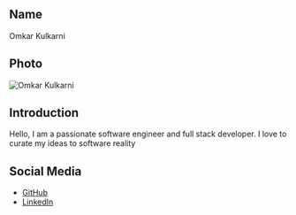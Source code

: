 ## Name
Omkar Kulkarni
## Photo
![Omkar Kulkarni](https://i.postimg.cc/y8R1Q9D0/omkar-photo.jpg)

## Introduction
Hello, I am a passionate software engineer and full stack developer. I love to curate my ideas to software reality

## Social Media
- [GitHub](https://github.com/omkarkulkarnii)
- [LinkedIn](https://linkedin.com/in/omkarkulkarnii27)  
